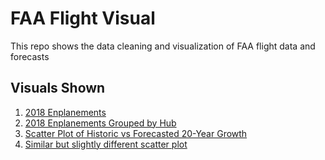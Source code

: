 # FAA Flight Visual
 This repo shows the data cleaning and visualization of FAA flight data and forecasts

## Visuals Shown

1. [2018 Enplanements](https://ericenglin.github.io/FAA-Flight-Visual/Enplanements2018.html)
2. [2018 Enplanements Grouped by Hub](https://ericenglin.github.io/FAA-Flight-Visual/Enplanements2018-Hub.html)
3. [Scatter Plot of Historic vs Forecasted 20-Year Growth](https://ericenglin.github.io/FAA-Flight-Visual/HistoricvsForecasted-Hub.html)
4. [Similar but slightly different scatter plot](https://ericenglin.github.io/FAA-Flight-Visual/scatter_GrowthByEnplanements.html)
